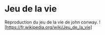# Jeu de la vie 

Reproduction du jeu de la vie de john conway. ![https://fr.wikipedia.org/wiki/Jeu_de_la_vie]

